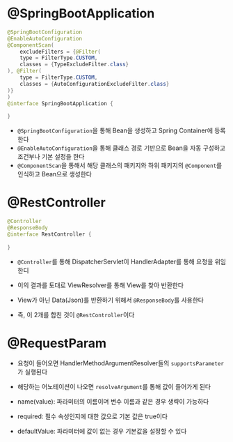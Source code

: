 # @SpringBootApplication

```java
@SpringBootConfiguration
@EnableAutoConfiguration
@ComponentScan(
    excludeFilters = {@Filter(
    type = FilterType.CUSTOM,
    classes = {TypeExcludeFilter.class}
), @Filter(
    type = FilterType.CUSTOM,
    classes = {AutoConfigurationExcludeFilter.class}
)}
)
@interface SpringBootApplication {
    
}
```

- `@SpringBootConfiguration`을 통해 Bean을 생성하고 Spring Container에 등록한다
- `@EnableAutoConfiguration`을 통해 클래스 경로 기반으로 Bean을 자동 구성하고 조건부나 기본 설정을 한다
- `@ComponentScan`을 통해서 해당 클래스의 패키지와 하위 패키지의 `@Component`를 인식하고 Bean으로 생성한다

# @RestController
```java
@Controller
@ResponseBody
@interface RestController {
    
}
```

- `@Controller`를 통해 DispatcherServlet이 HandlerAdapter를 통해 요청을 위임한디
- 이의 결과를 토대로 ViewResolver를 통해 View를 찾아 반환한다


- View가 아닌 Data(Json)를 반환하기 위해서 `@ResponseBody`를 사용한다
- 즉, 이 2개를 합친 것이 `@RestController`이다

# @RequestParam

- 요청이 들어오면 HandlerMethodArgumentResolver들의 `supportsParameter`가 실행된다
- 해당하는 어노테이션이 나오면 `resolveArgument`를 통해 값이 들어가게 된다


- name(value): 파라미터의 이름이며 변수 이름과 같은 경우 생략이 가능하다
- required: 필수 속성인지에 대한 값으로 기본 값은 true이다
- defaultValue: 파라미터에 값이 없는 경우 기본값을 설정할 수 있다